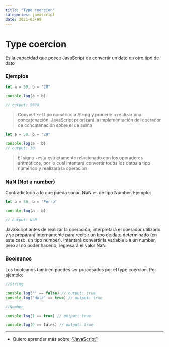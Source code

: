 ```yaml
---
title: "Type coercion"
categories: javascript
date: 2021-05-09
---
```


# Type coercion

Es la capacidad que posee JavaScript de convertir un dato en otro tipo de dato

### Ejemplos

````js
let a = 50, b = "20"

console.log(a + b)

// output: 5020
````

> Convierte el tipo numérico a String y procede a realizar una concatenación. JavaScript priorizará la implementación del operador de concatenación sobre el de suma

````js
let a = 50, b = "20"

console.log(a - b)
// output: 30
````

> El signo `-`esta estrictamente relacionado con los operadores aritméticos, por lo cual intentará convertir todos los datos a tipo numérico y realizará la operación

### NaN (Not a number)
Contradictorio a lo que pueda sonar, NaN es de tipo Number. Ejemplo:

````js
let a = 50, b = "Perro"

console.log(a - b)

// output: NaN
````

JavaScript antes de realizar la operación, interpretará el operador utilizado y se preparará internamente para recibir un tipo de dato determinado (en este caso, un tipo number). Intentará convertir la variable `b` a un number, pero al no poder hacerlo, regresará el valor NaN

### Booleanos
Los booleanos también puedes ser procesados por el type coercion. Por ejemplo:

````js
//String

console.log("" == false) // output: true
console.log("Hola" == true) // output: true

//Number

console.log(1 == true) // output: true

console.log(0 == fales) // output: true
````

***

- Quiero aprender más sobre: ["JavaScript"](../00/javascript)

